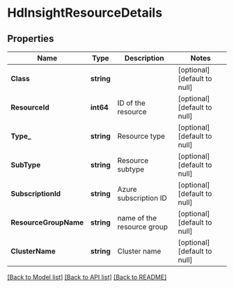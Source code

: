 # HdInsightResourceDetails

## Properties
Name | Type | Description | Notes
------------ | ------------- | ------------- | -------------
**Class** | **string** |  | [optional] [default to null]
**ResourceId** | **int64** | ID of the resource | [optional] [default to null]
**Type_** | **string** | Resource type | [optional] [default to null]
**SubType** | **string** | Resource subtype | [optional] [default to null]
**SubscriptionId** | **string** | Azure subscription ID | [optional] [default to null]
**ResourceGroupName** | **string** | name of the resource group | [optional] [default to null]
**ClusterName** | **string** | Cluster name | [optional] [default to null]

[[Back to Model list]](../README.md#documentation-for-models) [[Back to API list]](../README.md#documentation-for-api-endpoints) [[Back to README]](../README.md)


